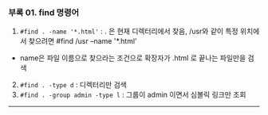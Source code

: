 ### 부록 01. find 명령어

1. `#find . -name '*.html'` :  . 은 현재 디렉터리에서 찾음, /usr와 같이 특정 위치에서 찾으려면 #find /usr –name '*.html’ 
- name은 파일 이름으로 찾으라는 조건으로 확장자가 .html 로 끝나는 파일만을 검색
2. `#find . -type d` : 디렉터리만 검색
3. `#find . -group admin -type l` : 그룹이 admin 이면서 심볼릭 링크만 조회

<hr/>
